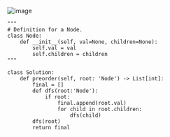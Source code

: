 
![image](https://github.com/abhyudaya12/Data_Structures_Algorithms/assets/28287783/4641af65-034a-464f-9e9e-15b2228d93e4)


```
"""
# Definition for a Node.
class Node:
    def __init__(self, val=None, children=None):
        self.val = val
        self.children = children
"""

class Solution:
    def preorder(self, root: 'Node') -> List[int]:
        final = []
        def dfs(root:'Node'):
            if root:
                final.append(root.val)
                for child in root.children:
                    dfs(child)
        dfs(root)
        return final

```
